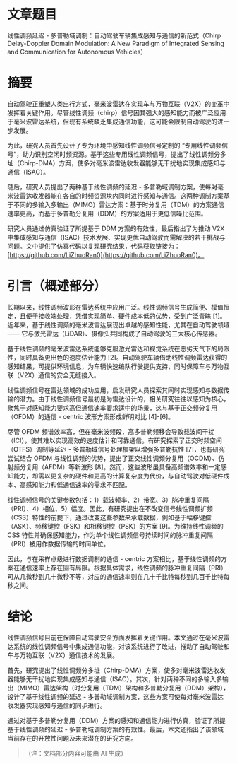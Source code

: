 # 文章题目

线性调频延迟 - 多普勒域调制：自动驾驶车辆集成感知与通信的新范式（Chirp Delay-Doppler Domain Modulation: A New Paradigm of Integrated Sensing and Communication for Autonomous Vehicles）

# 摘要

自动驾驶正重塑人类出行方式，毫米波雷达在实现车与万物互联（V2X）的变革中发挥着关键作用。尽管线性调频（chirp）信号因其强大的感知能力而被广泛应用于毫米波雷达系统，但现有系统缺乏集成通信功能，这可能会限制自动驾驶的进一步发展。

为此，研究人员首先设计了专为环境中感知线性调频信号定制的 “专用线性调频信号”，助力识别空闲时频资源。基于这些专用线性调频信号，提出了线性调频分多址（Chirp-DMA）方案，使多对毫米波雷达收发器能够无干扰地实现集成感知与通信（ISAC）。

随后，研究人员提出了两种基于线性调频的延迟 - 多普勒域调制方案，使每对毫米波雷达收发器能在各自的时频资源块内同时进行感知与通信。这两种调制方案基于不同的多输入多输出（MIMO）雷达方案：基于时分复用（TDM）的方案通信速率更高，而基于多普勒分复用（DDM）的方案适用于更低信噪比范围。

研究人员通过仿真验证了所提基于 DDM 方案的有效性，最后指出了为推动 V2X 中集成感知与通信（ISAC）技术发展、实现更优自动驾驶而需解决的若干挑战与问题。文中提供了仿真代码以复现研究结果，代码获取链接为：[https://github.com/LiZhuoRan0](https://github.com/LiZhuoRan0)。

# 引言（概述部分）

长期以来，线性调频波形在雷达系统中应用广泛。线性调频信号生成简便、模值恒定，且便于接收端处理，凭借实现简单、硬件成本低的优势，受到广泛青睐 \[1]。近年来，基于线性调频的毫米波雷达展现出卓越的感知性能，尤其在自动驾驶领域 —— 它与激光雷达（LiDAR）、摄像头共同构成了自动驾驶的三大核心传感器。

基于线性调频的毫米波雷达系统能够克服激光雷达和视觉系统在恶劣天气下的局限性，同时具备更出色的速度估计能力 \[2]。自动驾驶车辆借助线性调频雷达获得的感知结果，可提供环境信息，为车辆快速编队行驶提供支持，同时保障车与万物互联（V2X）通信的安全无缝接入。

线性调频信号在雷达领域的成功应用，启发研究人员探索其同时实现感知与数据传输的潜力。由于线性调频信号最初是为雷达设计的，相关研究往往以感知为核心，聚焦于对感知能力要求高但通信速率要求适中的场景，这与基于正交频分复用（OFDM）的通信 - centric 波形方案形成鲜明对比 \[4]-\[6]。

尽管 OFDM 频谱效率高，但在毫米波频段，高多普勒频移会导致载波间干扰（ICI），使其难以实现高效的速度估计和可靠通信。有研究探索了正交时频空间（OTFS）调制等延迟 - 多普勒域信号处理框架以增强多普勒抗性 \[7]，也有研究尝试结合 OFDM 与线性调频的优势，提出了正交线性调频分复用（OCDM）、仿射频分复用（AFDM）等新波形 \[8]。然而，这些波形虽具备高频谱效率和一定感知能力，却需以更复杂的硬件和更高的计算复杂度为代价，与自动驾驶对低硬件成本、高感知能力和低通信速率的需求不匹配。

线性调频信号的关键参数包括：1）载波频率、2）带宽、3）脉冲重复间隔（PRI）、4）相位、5）幅度。因此，有研究提出在不改变信号线性调频扩频（CSS）特性的前提下，通过改变这些参数来承载数据，例如基于幅移键控（ASK）、频移键控（FSK）和相移键控（PSK）的方案 \[9]。为维持线性调频的 CSS 特性并确保感知能力，作为单个线性调频信号持续时间的脉冲重复间隔（PRI）被用作数据传输的时间单位。

因此，与在采样点级进行数据调制的通信 - centric 方案相比，基于线性调频的方案在通信速率上存在固有局限。根据具体需求，线性调频的脉冲重复间隔（PRI）可从几微秒到几十微秒不等，对应的通信速率则在几十千比特每秒到几百千比特每秒之间。

# 结论

线性调频信号目前在保障自动驾驶安全方面发挥着关键作用。本文通过在毫米波雷达系统的线性调频信号中集成通信功能，对该系统进行了改进，推动了自动驾驶和车与万物互联（V2X）通信技术的发展。

首先，研究提出了线性调频分多址（Chirp-DMA）方案，使多对毫米波雷达收发器能够无干扰地实现集成感知与通信（ISAC）。其次，针对两种不同的多输入多输出（MIMO）雷达架构（时分复用（TDM）架构和多普勒分复用（DDM）架构），设计了基于线性调频的延迟 - 多普勒域调制方案，这些方案可使每对毫米波雷达收发器实现感知与通信的同步进行。

通过对基于多普勒分复用（DDM）方案的感知和通信能力进行仿真，验证了所提基于线性调频的延迟 - 多普勒域调制方案的有效性。最后，本文还指出了该领域当前存在的开放性问题及未来潜在的研究方向。

> （注：文档部分内容可能由 AI 生成）